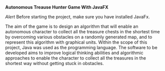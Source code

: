 **Autonomous Treause Hunter Game With JavaFX**

*Alert*
Before starting the project, make sure you have installed JavaFx.

The aim of the game is to design an algorithm that will enable 
an autonomous character to collect all the treasure chests in 
the shortest time by overcoming various obstacles on a randomly 
generated map, and to represent this algorithm with graphical 
units. Within the scope of this project, Java was used as the 
programming language. The software to be developed aims to 
improve logical thinking abilities and algorithmic approaches 
to enable the character to collect all the treasures in the 
shortest way without getting stuck in obstacles.
